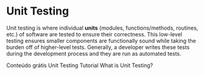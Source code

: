 # Unit Testing

Unit testing is where individual __units__ (modules, functions/methods, routines, etc.) of software are tested to ensure their correctness. This low-level testing ensures smaller components are functionally sound while taking the burden off of higher-level tests. Generally, a developer writes these tests during the development process and they are run as automated tests.

<ResourceGroupTitle>Conteúdo grátis</ResourceGroupTitle>
<BadgeLink colorScheme='yellow' badgeText='Read' href='https://www.guru99.com/unit-testing-guide.html'>Unit Testing Tutorial</BadgeLink>
<BadgeLink badgeText='Watch' href='https://youtu.be/3kzHmaeozDI'>What is Unit Testing?</BadgeLink>

